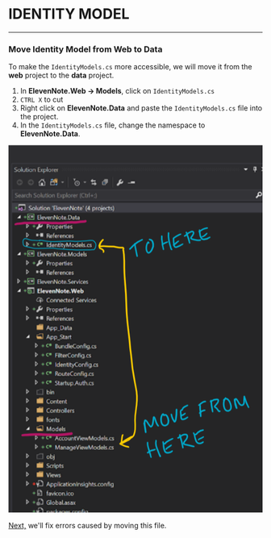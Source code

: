 # IDENTITY MODEL
---
### Move Identity Model from Web to Data
To make the `IdentityModels.cs` more accessible, we will move it from the **web** project to the **data** project.
 
1. In **ElevenNote.Web -> Models**, click on `IdentityModels.cs`
2. `CTRL X` to cut
3. Right click on **ElevenNote.Data** and paste the `IdentityModels.cs` file into the project.
4. In the `IdentityModels.cs` file, change the namespace to **ElevenNote.Data**.

![Move](../assets/2.0-A.png)

[Next,](2.1-EntityRefrencesAndUsingStatements.md) we'll fix errors caused by moving this file.